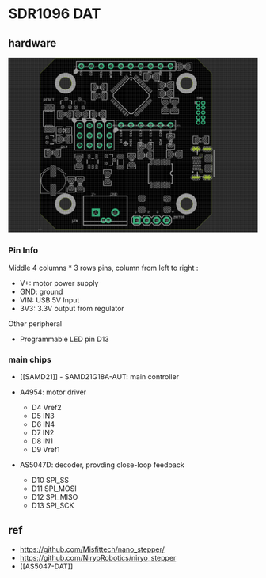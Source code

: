 
# SDR1096 DAT


## hardware 

![](48-28-16-17-04-2023.png)


### Pin Info 

Middle 4 columns * 3 rows pins, column from left to right : 

- V+: motor power supply 
- GND: ground 
- VIN: USB 5V Input 
- 3V3: 3.3V output from regulator

Other peripheral 
- Programmable LED pin D13 

### main chips 
- [[SAMD21]] - SAMD21G18A-AUT: main controller 


- A4954: motor driver
  - D4 Vref2
  - D5 IN3
  - D6 IN4
  - D7 IN2
  - D8 IN1
  - D9 Vref1


- AS5047D: decoder, provding close-loop feedback
    - D10 SPI_SS
    - D11 SPI_MOSI
    - D12 SPI_MISO
    - D13 SPI_SCK


## ref 
- https://github.com/Misfittech/nano_stepper/
- https://github.com/NiryoRobotics/niryo_stepper
- [[AS5047-DAT]]